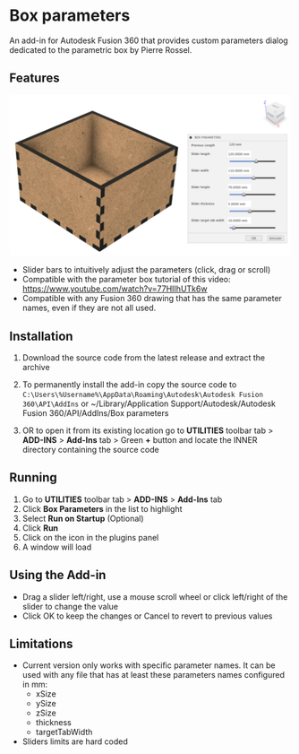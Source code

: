 # Box parameters

An add-in for Autodesk Fusion 360 that provides custom parameters dialog dedicated to the parametric box by Pierre Rossel.

## Features

<!-- image box_parameters_demo.png -->
![Box parameters Demo](commands/commandDialog/resources/box_parameters_demo.png)

- Slider bars to intuitively adjust the parameters (click, drag or scroll)
- Compatible with the parameter box tutorial of this video: <https://www.youtube.com/watch?v=77HIIhUTk6w>
- Compatible with any Fusion 360 drawing that has the same parameter names, even if they are not all used.

## Installation

1. Download the source code from the latest release and extract the archive
2. To permanently install the add-in copy the source code to `C:\Users\%Username%\AppData\Roaming\Autodesk\Autodesk Fusion 360\API\AddIns`
or 
~/Library/Application Support/Autodesk/Autodesk Fusion 360/API/AddIns/Box parameters

3. OR to open it from its existing location go to **UTILITIES** toolbar tab > **ADD-INS** > **Add-Ins** tab > Green **+** button and locate the INNER directory containing the source code

## Running

1. Go to **UTILITIES** toolbar tab > **ADD-INS** > **Add-Ins** tab
2. Click **Box Parameters** in the list to highlight
3. Select **Run on Startup** (Optional)
4. Click **Run**
5. Click on the icon in the plugins panel
6. A window will load

## Using the Add-in

- Drag a slider left/right, use a mouse scroll wheel or click left/right of the slider to change the value
- Click OK to keep the changes or Cancel to revert to previous values

## Limitations

- Current version only works with specific parameter names. It can be used with any file that has at least these parameters names configured in mm:
  - xSize
  - ySize
  - zSize
  - thickness
  - targetTabWidth
- Sliders limits are hard coded
